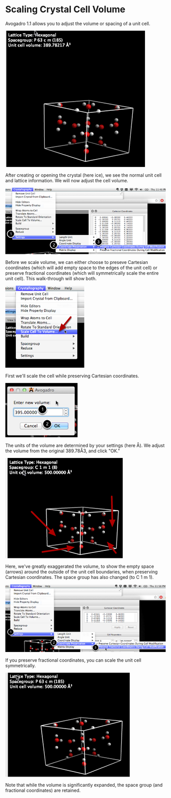 # Scaling Crystal Cell Volume

Avogadro 1.1 allows you to adjust the volume or spacing of a unit cell.

![](../../_images/media_1340337013909.png)

After creating or opening the crystal \(here ice\), we see the normal unit cell and lattice information. We will now adjust the cell volume.

![](../../_images/media_1340336935090.png)

Before we scale volume, we can either choose to preseve Cartesian coordinates \(which will add empty space to the edges of the unit cell\) or preserve fractional coordinates \(which will symmetrically scale the entire unit cell\). This walk-through will show both.

![](../../_images/media_1340336917161.png)

First we'll scale the cell while preserving Cartesian coordinates.

![](../../_images/media_1340337222403.png)

The units of the volume are determined by your settings \(here Å\). We adjust the volume from the original 389.78Å3, and click "OK."

![](../../_images/media_1340337322190.png)

Here, we've greatly exaggerated the volume, to show the empty space \(arrows\) around the outside of the unit cell boundaries, when preserving Cartesian coordinates. The space group has also changed \(to C 1 m 1\).

![](../../_images/media_1340337494733.png)

If you preserve fractional coordinates, you can scale the unit cell symmetrically.

![](../../_images/media_1340337575679.png)

Note that while the volume is significantly expanded, the space group \(and fractional coordinates\) are retained.

